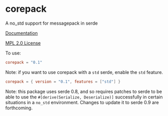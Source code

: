 # corepack
A no_std support for messagepack in serde

[Documentation](https://docs.rs/corepack)

[MPL 2.0 License](LICENSE)

To use:
```toml
corepack = "0.1"
```

Note: if you want to use corepack with a `std` serde, enable the `std` feature.

```toml
corepack = { version = "0.1", features = ["std"] }
```

Note: this package uses serde 0.8, and so requires patches to serde to be able
to use the `#[derive(Serialize, Deserialize)]` successfully in certain
situations in a `no_std` environment. Changes to update it to serde 0.9 are
forthcoming.
